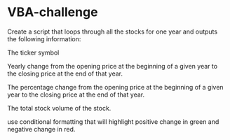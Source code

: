 # VBA-challenge

Create a script that loops through all the stocks for one year and outputs the following information:

  The ticker symbol

  Yearly change from the opening price at the beginning of a given year to the closing price at the end of that year.

  The percentage change from the opening price at the beginning of a given year to the closing price at the end of that year.

  The total stock volume of the stock. 

   use conditional formatting that will highlight positive change in green and negative change in red.

